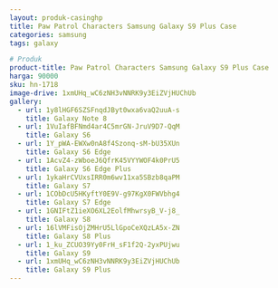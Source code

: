 ```yaml
---
layout: produk-casinghp
title: Paw Patrol Characters Samsung Galaxy S9 Plus Case
categories: samsung
tags: galaxy

# Produk
product-title: Paw Patrol Characters Samsung Galaxy S9 Plus Case
harga: 90000
sku: hn-1718
image-drive: 1xmUHq_wC6zNH3vNNRK9y3EiZVjHUChUb
gallery:
  - url: 1y8lHGF6SZSFnqdJByt0wxa6vaQ2uuA-s
    title: Galaxy Note 8
  - url: 1VuIafBFNmd4ar4C5mrGN-JruV9D7-QqM
    title: Galaxy S6
  - url: 1Y_pWA-EWXw0nA8f4Szonq-sM-bU35XUn
    title: Galaxy S6 Edge
  - url: 1AcvZ4-zWboeJ6QfrK45VYYWOF4k0PrU5
    title: Galaxy S6 Edge Plus
  - url: 1ykaHrCVUxsIRR0m6wv11xa5SBzb8qaPM
    title: Galaxy S7
  - url: 1CObDcU5HKyftY0E9V-g97KgX0FWVbhg4
    title: Galaxy S7 Edge
  - url: 1GNIFtZ1ieXO6XL2EolfMhwrsyB_V-j8_
    title: Galaxy S8
  - url: 16lVMFisOjZMHrU5LlGpoCeXQzLA5x-ZN
    title: Galaxy S8 Plus
  - url: 1_ku_ZCUO39Yy0FrH_sF1f2Q-2yxPUjwu
    title: Galaxy S9
  - url: 1xmUHq_wC6zNH3vNNRK9y3EiZVjHUChUb
    title: Galaxy S9 Plus
---
```

